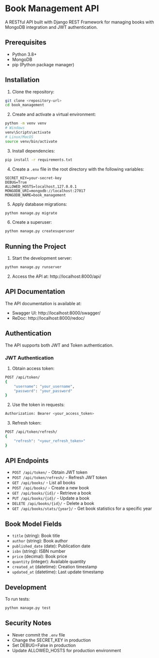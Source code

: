 # Book Management API

A RESTful API built with Django REST Framework for managing books with MongoDB integration and JWT authentication.

## Prerequisites

- Python 3.8+
- MongoDB
- pip (Python package manager)

## Installation

1. Clone the repository:
```bash
git clone <repository-url>
cd book_management
```

2. Create and activate a virtual environment:
```bash
python -m venv venv
# Windows
venv\Scripts\activate
# Linux/MacOS
source venv/bin/activate
```

3. Install dependencies:
```bash
pip install -r requirements.txt
```

4. Create a `.env` file in the root directory with the following variables:
```
SECRET_KEY=your-secret-key
DEBUG=True
ALLOWED_HOSTS=localhost,127.0.0.1
MONGODB_URI=mongodb://localhost:27017
MONGODB_NAME=book_management
```

5. Apply database migrations:
```bash
python manage.py migrate
```

6. Create a superuser:
```bash
python manage.py createsuperuser
```

## Running the Project

1. Start the development server:
```bash
python manage.py runserver
```

2. Access the API at: http://localhost:8000/api/

## API Documentation

The API documentation is available at:
- Swagger UI: http://localhost:8000/swagger/
- ReDoc: http://localhost:8000/redoc/

## Authentication

The API supports both JWT and Token authentication.

### JWT Authentication

1. Obtain access token:
```bash
POST /api/token/
{
    "username": "your_username",
    "password": "your_password"
}
```

2. Use the token in requests:
```bash
Authorization: Bearer <your_access_token>
```

3. Refresh token:
```bash
POST /api/token/refresh/
{
    "refresh": "<your_refresh_token>"
}
```

## API Endpoints

- `POST /api/token/` - Obtain JWT token
- `POST /api/token/refresh/` - Refresh JWT token
- `GET /api/books/` - List all books
- `POST /api/books/` - Create a new book
- `GET /api/books/{id}/` - Retrieve a book
- `PUT /api/books/{id}/` - Update a book
- `DELETE /api/books/{id}/` - Delete a book
- `GET /api/books/stats/{year}/` - Get book statistics for a specific year

## Book Model Fields

- `title` (string): Book title
- `author` (string): Book author
- `published_date` (date): Publication date
- `isbn` (string): ISBN number
- `price` (decimal): Book price
- `quantity` (integer): Available quantity
- `created_at` (datetime): Creation timestamp
- `updated_at` (datetime): Last update timestamp

## Development

To run tests:
```bash
python manage.py test
```

## Security Notes

- Never commit the `.env` file
- Change the SECRET_KEY in production
- Set DEBUG=False in production
- Update ALLOWED_HOSTS for production environment
